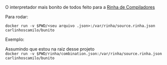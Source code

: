 O interpretador mais bonito de todos feito para a [Rinha de Compiladores](https://github.com/aripiprazole/rinha-de-compiler)

Para rodar:

`docker run -v $PWD/<seu arquivo .json>:/var/rinha/source.rinha.json carlinhoscamilo/bunito`

Exemplo:

Assumindo que estou na raiz desse projeto  
`docker run -v $PWD/rinha/combination.json:/var/rinha/source.rinha.json carlinhoscamilo/bunito`
